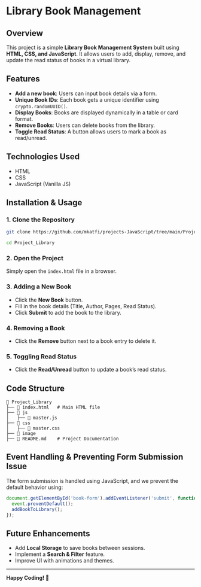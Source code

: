 # Library Book Management

## Overview
This project is a simple **Library Book Management System** built using **HTML, CSS, and JavaScript**. It allows users to add, display, remove, and update the read status of books in a virtual library.

## Features
- **Add a new book**: Users can input book details via a form.
- **Unique Book IDs**: Each book gets a unique identifier using `crypto.randomUUID()`.
- **Display Books**: Books are displayed dynamically in a table or card format.
- **Remove Books**: Users can delete books from the library.
- **Toggle Read Status**: A button allows users to mark a book as read/unread.

## Technologies Used
- HTML
- CSS
- JavaScript (Vanilla JS)

## Installation & Usage
### 1. Clone the Repository
```bash
git clone https://github.com/mkatfi/projects-JavaScript/tree/main/Project_Library

cd Project_Library
```

### 2. Open the Project
Simply open the `index.html` file in a browser.

### 3. Adding a New Book
- Click the **New Book** button.
- Fill in the book details (Title, Author, Pages, Read Status).
- Click **Submit** to add the book to the library.

### 4. Removing a Book
- Click the **Remove** button next to a book entry to delete it.

### 5. Toggling Read Status
- Click the **Read/Unread** button to update a book’s read status.

## Code Structure
```plaintext
📂 Project_Library
├── 📄 index.html   # Main HTML file   
├── 📂 js
│   ├── 📄 master.js
├── 📂 css
│   ├── 📄 master.css
├── 📂 image
├── 📄 README.md    # Project Documentation
```

## Event Handling & Preventing Form Submission Issue
The form submission is handled using JavaScript, and we prevent the default behavior using:
```javascript
document.getElementById('book-form').addEventListener('submit', function(event) {
  event.preventDefault();
  addBookToLibrary();
});
```

## Future Enhancements
- Add **Local Storage** to save books between sessions.
- Implement a **Search & Filter** feature.
- Improve UI with animations and themes.


---
**Happy Coding! 🚀**

